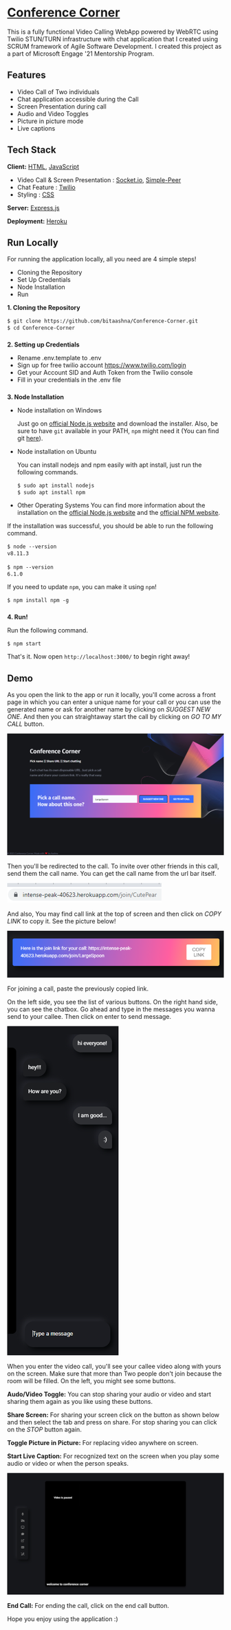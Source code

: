 # [Conference Corner](https://intense-peak-40623.herokuapp.com/)

This is a fully functional Video Calling WebApp powered by WebRTC using Twilio STUN/TURN infrastructure with chat application that I created using SCRUM framework of Agile Software Development. I created this project as a part of Microsoft Engage '21 Mentorship Program.

## Features

- Video Call of Two individuals
- Chat application accessible during the Call
- Screen Presentation during call
- Audio and Video Toggles
- Picture in picture mode
- Live captions

## Tech Stack

**Client:** [HTML](https://www.w3schools.com/html/), [JavaScript](https://www.w3schools.com/Js/)

- Video Call & Screen Presentation : [Socket.io](https://socket.io/), [Simple-Peer](https://www.npmjs.com/package/simple-peer)
- Chat Feature : [Twilio](https://www.twilio.com/)
- Styling : [CSS](https://www.w3schools.com/Css/)

**Server:** [Express.js](https://expressjs.com/)

**Deployment:** [Heroku](https://devcenter.heroku.com/articles/git)

## Run Locally

For running the application locally, all you need are 4 simple steps!

- Cloning the Repository
- Set Up Credentials
- Node Installation
- Run

**1. Cloning the Repository**

    $ git clone https://github.com/bitaashna/Conference-Corner.git
    $ cd Conference-Corner

###
**2. Setting up Credentials**

- Rename .env.template to .env
- Sign up for free twilio account https://www.twilio.com/login
- Get your Account SID and Auth Token from the Twilio console
- Fill in your credentials in the .env file
  
###
**3. Node Installation**

- Node installation on Windows

  Just go on [official Node.js website](https://nodejs.org/) and download the installer. Also, be sure to have `git` available in your PATH, `npm` might need it (You can find git [here](https://git-scm.com/)).

- Node installation on Ubuntu

  You can install nodejs and npm easily with apt install, just run the following commands.

      $ sudo apt install nodejs
      $ sudo apt install npm

- Other Operating Systems
  You can find more information about the installation on the [official Node.js website](https://nodejs.org/) and the [official NPM website](https://npmjs.org/).

If the installation was successful, you should be able to run the following command.

    $ node --version
    v8.11.3

    $ npm --version
    6.1.0

If you need to update `npm`, you can make it using `npm`! 

    $ npm install npm -g

###
**4. Run!**

 Run the following command.

    $ npm start

That's it. Now open `http://localhost:3000/` to begin right away!

## Demo

As you open the link to the app or run it locally, you'll come
across a front page in which you can enter a unique name for
your call or you can use the generated name or ask for another
name by clicking on *SUGGEST NEW ONE*. And then you can
straightaway start the call by clicking on *GO TO MY CALL* button.

![image](public/images/landing_page.png)

Then you'll be redirected to the call.
To invite over other friends in this call, send them the call name.
You can get the call name from the url bar itself.

![image](public/images/link.png)

And also, You may find call link at the top of screen and then click on 
*COPY LINK* to copy it. See the picture below!

![image](public/images/call_name_noti.png)

For joining a call, paste the previously copied link.

On the left side, you see the list of various buttons. On the right
hand side, you can see the chatbox. Go ahead and type in the messages
you wanna send to your callee. Then click on enter to send message.

![image](public/images/chat.png)

When you enter the video call, you'll see your callee video along
with yours on the screen. Make sure that more than Two people
don't join because the room will be filled. On the left, you
might see some buttons.

**Audo/Video Toggle:** You can stop sharing your audio or video and start sharing them again as you like using these buttons.

**Share Screen:** For sharing your screen click on the button as shown below and then select the tab and press on share. For stop sharing you can click on the *STOP* button again.

**Toggle Picture in Picture:** For replacing video anywhere on screen.

**Start Live Caption:** For recognized text on the screen when you play some audio or video or when the person speaks.

![image](public/images/live_caption.png)

**End Call:** For ending the call, click on the end call button.

Hope you enjoy using the application :)
